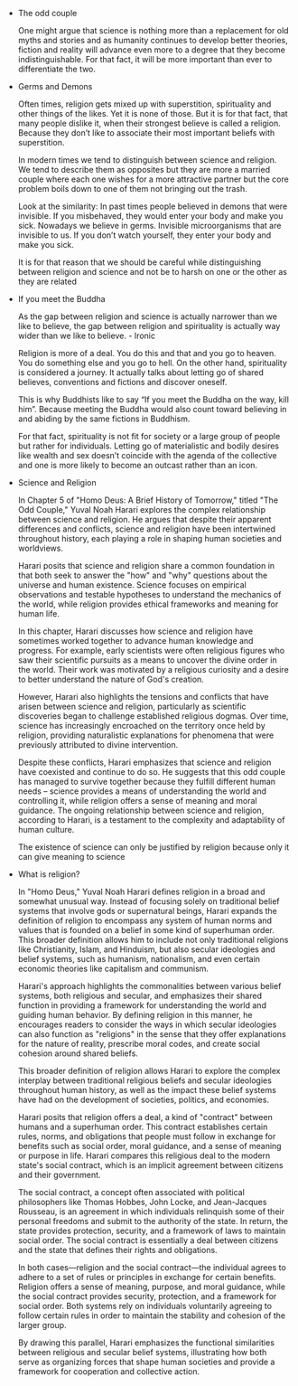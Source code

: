 - The odd couple
    
    One might argue that science is nothing more than a replacement for old myths and stories and as humanity continues to develop better theories, fiction and reality will advance even more to a degree that they become indistinguishable. For that fact, it will be more important than ever to differentiate the two.
    
- Germs and Demons
    
    Often times, religion gets mixed up with superstition, spirituality and other things of the likes. Yet it is none of those. But it is for that fact, that many people dislike it, when their strongest believe is called a religion. Because they don’t like to associate their most important beliefs with superstition.
    
    In modern times we tend to distinguish between science and religion. We tend to describe them as opposites but they are more a married couple where each one wishes for a more attractive partner but the core problem boils down to one of them not bringing out the trash.
    
    Look at the similarity: In past times people believed in demons that were invisible. If you misbehaved, they would enter your body and make you sick. Nowadays we believe in germs. Invisible microorganisms that are invisible to us. If you don’t watch yourself, they enter your body and make you sick.
    
    It is for that reason that we should be careful while distinguishing between religion and science and not be to harsh on one or the other as they are related
    
- If you meet the Buddha
    
    As the gap between religion and science is actually narrower than we like to believe, the gap between religion and spirituality is actually way wider than we like to believe. - Ironic
    
    Religion is more of a deal. You do this and that and you go to heaven. You do something else and you go to hell. On the other hand, spirituality is considered a journey. It actually talks about letting go of shared believes, conventions and fictions and discover oneself.
    
    This is why Buddhists like to say “If you meet the Buddha on the way, kill him”. Because meeting the Buddha would also count toward believing in and abiding by the same fictions in Buddhism.
    
    For that fact, spirituality is not fit for society or a large group of people but rather for individuals. Letting go of materialistic and bodily desires like wealth and sex doesn’t coincide with the agenda of the collective and one is more likely to become an outcast rather than an icon.
    
- Science and Religion
    
    In Chapter 5 of "Homo Deus: A Brief History of Tomorrow," titled "The Odd Couple," Yuval Noah Harari explores the complex relationship between science and religion. He argues that despite their apparent differences and conflicts, science and religion have been intertwined throughout history, each playing a role in shaping human societies and worldviews.
    
    Harari posits that science and religion share a common foundation in that both seek to answer the "how" and "why" questions about the universe and human existence. Science focuses on empirical observations and testable hypotheses to understand the mechanics of the world, while religion provides ethical frameworks and meaning for human life.
    
    In this chapter, Harari discusses how science and religion have sometimes worked together to advance human knowledge and progress. For example, early scientists were often religious figures who saw their scientific pursuits as a means to uncover the divine order in the world. Their work was motivated by a religious curiosity and a desire to better understand the nature of God's creation.
    
    However, Harari also highlights the tensions and conflicts that have arisen between science and religion, particularly as scientific discoveries began to challenge established religious dogmas. Over time, science has increasingly encroached on the territory once held by religion, providing naturalistic explanations for phenomena that were previously attributed to divine intervention.
    
    Despite these conflicts, Harari emphasizes that science and religion have coexisted and continue to do so. He suggests that this odd couple has managed to survive together because they fulfill different human needs – science provides a means of understanding the world and controlling it, while religion offers a sense of meaning and moral guidance. The ongoing relationship between science and religion, according to Harari, is a testament to the complexity and adaptability of human culture.
    
    The existence of science can only be justified by religion because only it can give meaning to science
    
- What is religion?
    
    In "Homo Deus," Yuval Noah Harari defines religion in a broad and somewhat unusual way. Instead of focusing solely on traditional belief systems that involve gods or supernatural beings, Harari expands the definition of religion to encompass any system of human norms and values that is founded on a belief in some kind of superhuman order. This broader definition allows him to include not only traditional religions like Christianity, Islam, and Hinduism, but also secular ideologies and belief systems, such as humanism, nationalism, and even certain economic theories like capitalism and communism.
    
    Harari's approach highlights the commonalities between various belief systems, both religious and secular, and emphasizes their shared function in providing a framework for understanding the world and guiding human behavior. By defining religion in this manner, he encourages readers to consider the ways in which secular ideologies can also function as "religions" in the sense that they offer explanations for the nature of reality, prescribe moral codes, and create social cohesion around shared beliefs.
    
    This broader definition of religion allows Harari to explore the complex interplay between traditional religious beliefs and secular ideologies throughout human history, as well as the impact these belief systems have had on the development of societies, politics, and economies.
    
      
    
    Harari posits that religion offers a deal, a kind of "contract" between humans and a superhuman order. This contract establishes certain rules, norms, and obligations that people must follow in exchange for benefits such as social order, moral guidance, and a sense of meaning or purpose in life. Harari compares this religious deal to the modern state's social contract, which is an implicit agreement between citizens and their government.
    
    The social contract, a concept often associated with political philosophers like Thomas Hobbes, John Locke, and Jean-Jacques Rousseau, is an agreement in which individuals relinquish some of their personal freedoms and submit to the authority of the state. In return, the state provides protection, security, and a framework of laws to maintain social order. The social contract is essentially a deal between citizens and the state that defines their rights and obligations.
    
    In both cases—religion and the social contract—the individual agrees to adhere to a set of rules or principles in exchange for certain benefits. Religion offers a sense of meaning, purpose, and moral guidance, while the social contract provides security, protection, and a framework for social order. Both systems rely on individuals voluntarily agreeing to follow certain rules in order to maintain the stability and cohesion of the larger group.
    
    By drawing this parallel, Harari emphasizes the functional similarities between religious and secular belief systems, illustrating how both serve as organizing forces that shape human societies and provide a framework for cooperation and collective action.